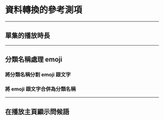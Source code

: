 # 資料轉換的參考測項

---

## 單集的播放時長


---

## 分類名稱處理 emoji

### 將分類名稱分割 emoji 跟文字

### 將 emoji 跟文字合併為分類名稱

---

## 在播放主頁顯示問候語